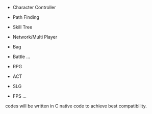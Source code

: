 - Character Controller
- Path Finding
- Skill Tree
- Network/Multi Player
- Bag
- Battle
...

- RPG
- ACT
- SLG
- FPS
...

codes will be written in C native code to achieve best compatibility.